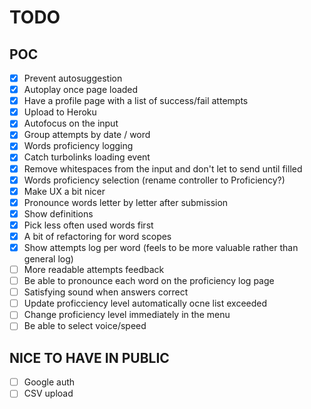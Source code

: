 # TODO

## POC

- [x] Prevent autosuggestion
- [x] Autoplay once page loaded
- [x] Have a profile page with a list of success/fail attempts
- [x] Upload to Heroku
- [x] Autofocus on the input
- [x] Group attempts by date / word
- [x] Words proficiency logging
- [x] Catch turbolinks loading event
- [x] Remove whitespaces from the input and don't let to send until filled
- [x] Words proficiency selection (rename controller to Proficiency?)
- [x] Make UX a bit nicer
- [x] Pronounce words letter by letter after submission
- [x] Show definitions
- [x] Pick less often used words first
- [x] A bit of refactoring for word scopes
- [x] Show attempts log per word (feels to be more valuable rather than general log)
- [ ] More readable attempts feedback
- [ ] Be able to pronounce each word on the proficiency log page
- [ ] Satisfying sound when answers correct
- [ ] Update proficciency level automatically ocne list exceeded
- [ ] Change proficiency level immediately in the menu
- [ ] Be able to select voice/speed

## NICE TO HAVE IN PUBLIC

- [ ] Google auth
- [ ] CSV upload
